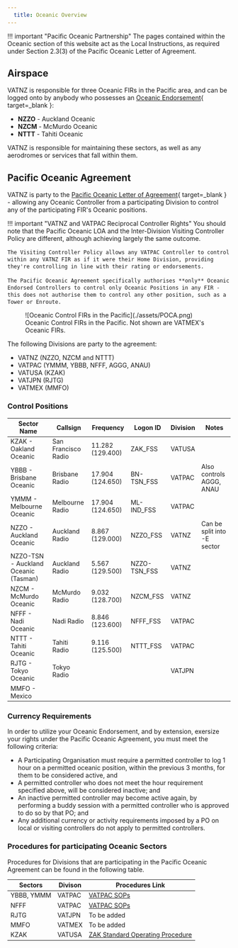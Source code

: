 ```yaml
---
  title: Oceanic Overview
---
```


!!! important "Pacific Oceanic Partnership"
    The pages contained within the Oceanic section of this website act as the Local Instructions, as required under Section 2.3(3) of the Pacific Oceanic Letter of Agreement.

## Airspace

VATNZ is responsible for three Oceanic FIRs in the Pacific area, and can be logged onto by anybody who possesses an [Oceanic Endorsement](https://www.vatnz.net/members/oceanic){ target=_blank }:

- **NZZO** - Auckland Oceanic
- **NZCM** - McMurdo Oceanic
- **NTTT** - Tahiti Oceanic

VATNZ is responsible for maintaining these sectors, as well as any aerodromes or services that fall within them. 

## Pacific Oceanic Agreement

VATNZ is party to the [Pacific Oceanic Letter of Agreement](https://www.vatnz.net/vatnz/policies/LOAs/pacific-oceanic-letter-agreement-v1-1-1/){ target=_blank } - allowing any Oceanic Controller from a participating Division to control any of the participating FIR's Oceanic positions. 

!!! important "VATNZ and VATPAC Reciprocal Controller Rights"
    You should note that the Pacific Oceanic LOA and the Inter-Division Visiting Controller Policy are different, although achieving largely the same outcome. 

    The Visiting Controller Policy allows any VATPAC Controller to control within any VATNZ FIR as if it were their Home Division, providing they're controlling in line with their rating or endorsements. 
    
    The Pacific Oceanic Agreement specifically authorises **only** Oceanic Endorsed Controllers to control only Oceanic Positions in any FIR - this does not authorise them to control any other position, such as a Tower or Enroute.

<figure markdown>
  ![Oceanic Control FIRs in the Pacific](./assets/POCA.png) 
  <figcaption>Oceanic Control FIRs in the Pacific. Not shown are VATMEX's Oceanic FIRs.</figcaption>
</figure>

The following Divisions are party to the agreement:

- VATNZ (NZZO, NZCM and NTTT)
- VATPAC (YMMM, YBBB, NFFF, AGGG, ANAU)
- VATUSA (KZAK)
- VATJPN (RJTG)
- VATMEX (MMFO)

### Control Positions

| Sector Name                          | Callsign            | Frequency        | Logon ID     | Division | Notes                       |
| ------------------------------------ | ------------------- | ---------------- | ------------ | -------- | --------------------------- |
| KZAK - Oakland Oceanic               | San Francisco Radio | 11.282 (129.400) | ZAK_FSS      | VATUSA   |                             |
| YBBB - Brisbane Oceanic              | Brisbane Radio      | 17.904 (124.650) | BN-TSN_FSS   | VATPAC   | Also controls AGGG, ANAU    |
| YMMM - Melbourne Oceanic             | Melbourne Radio     | 17.904 (124.650) | ML-IND_FSS   | VATPAC   |                             |
| NZZO - Auckland Oceanic              | Auckland Radio      | 8.867 (129.000)  | NZZO_FSS     | VATNZ    | Can be split into -E sector |
| NZZO-TSN - Auckland Oceanic (Tasman) | Auckland Radio      | 5.567 (129.500)  | NZZO-TSN_FSS | VATNZ    |                             |
| NZCM - McMurdo Oceanic               | McMurdo Radio       | 9.032 (128.700)  | NZCM_FSS     | VATNZ    |                             |
| NFFF - Nadi Oceanic                  | Nadi Radio          | 8.846 (123.600)  | NFFF_FSS     | VATPAC   |                             |
| NTTT - Tahiti Oceanic                | Tahiti Radio        | 9.116 (125.500)  | NTTT_FSS     | VATPAC   |                             |
| RJTG - Tokyo Oceanic                 | Tokyo Radio         |                  |              | VATJPN   |                             |
| MMFO - Mexico                        |                     |                  |              |          |                             |

### Currency Requirements

In order to utilize your Oceanic Endorsement, and by extension, exersize your rights under the Pacific Oceanic Agreement, you must meet the following criteria:

- A Participating Organisation must require a permitted controller to log 1 hour on a permitted oceanic position, within the previous 3 months, for them to be considered active, and
- A permitted controller who does not meet the hour requirement specified above, will be considered inactive; and
- An inactive permitted controller may become active again, by performing a buddy session with a permitted controller who is approved to do so by that PO; and
- Any additional currency or activity requirements imposed by a PO on local or visiting controllers do not apply to permitted controllers.

### Procedures for participating Oceanic Sectors

Procedures for Divisions that are participating in the Pacific Oceanic Agreement can be found in the following table.

| Sectors    | Divison | Procedures Link                                                                                                                      |
| ---------- | ------- | ------------------------------------------------------------------------------------------------------------------------------------ |
| YBBB, YMMM | VATPAC  | [VATPAC SOPs](http://sops.vatpac.org/oceanic/)                                                                                       |
| NFFF       | VATPAC  | [VATPAC SOPs](http://sops.vatpac.org/pacific/)                                                                                       |
| RJTG       | VATJPN  | To be added                                                                                                                          |
| MMFO       | VATMEX  | To be added                                                                                                                          |
| KZAK       | VATUSA  | [ZAK Standard Operating Procedure](https://oakartcc.org/web/viewer.html?file=/controllers/file/e8a98e09-1c16-11ec-9430-2a32edb55910) |